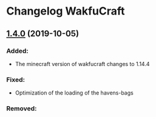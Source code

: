 # Changelog WakfuCraft

## [1.4.0](https://github.com/MrUko/) (2019-10-05)

### **Added**:

- The minecraft version of wakfucraft changes to 1.14.4

### **Fixed**:

- Optimization of the loading of the havens-bags

### **Removed**: